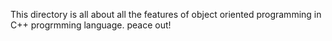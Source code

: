 This directory is all about all the features of object oriented programming in C++ progrmming language. peace out!
